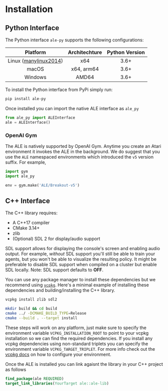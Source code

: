 # Installation

## Python Interface

The Python interface `ale-py` supports the following configurations:

|                              Platform                              | Architechture | Python Version |
|:------------------------------------------------------------------:|:-------------:|:--------------:|
| Linux ([manylinux2014](https://www.python.org/dev/peps/pep-0571/)) |      x64      |      3.6+      |
|                               macOS                                |  x64, arm64   |      3.6+      |
|                              Windows                               |     AMD64     |      3.6+      |


To install the Python interface from PyPi simply run:

```bash
pip install ale-py
```

Once installed you can import the native ALE interface as `ale_py`

```python
from ale_py import ALEInterface
ale = ALEInterface()
```

### OpenAI Gym

The ALE is natively supported by OpenAI Gym. Anytime you create an Atari environment it invokes the ALE in the background. We do suggest that you use the `ALE` namespaced environments which introduced the `v5` version suffix. For example,

```py
import gym
import ale_py

env = gym.make('ALE/Breakout-v5')
```

## C++ Interface

The C++ library requires:

* A C++17 compiler
* CMake 3.14+
* zlib
* (Optional) SDL 2 for display/audio support

SDL support allows for displaying the console's screen and enabling audio output. For example, *without* SDL support you'll still be able to train your agents, but you won't be able to visualize the resulting policy. It might be preferable to disable SDL support when compiled on a cluster but enable SDL locally. Note: SDL support defaults to **OFF**.

You can use any package manager to install these dependencies but we recommend using [`vcpkg`](https://github.com/microsoft/vcpkg). Here's a minimal example of installing these dependencies and building/installing the C++ library.

```sh
vcpkg install zlib sdl2

mkdir build && cd build
cmake ../ -DCMAKE_BUILD_TYPE=Release
cmake --build . --target install
```

These steps will work on any platform, just make sure to specify the environment variable `VCPKG_INSTALLATION_ROOT` to point to your vcpkg installation so we can find the required dependencies. If you install any vcpkg dependencies using non-standard triplets you can specify the environment variable `VCPKG_TARGET_TRIPLET`. For more info check out the [vcpkg docs](https://vcpkg.readthedocs.io/en/latest/users/config-environment/) on how to configure your environment.

Once the ALE is installed you can link agaisnt the library in your C++ project as follows

```cmake
find_package(ale REQUIRED)
target_link_libraries(YourTarget ale::ale-lib)
```
